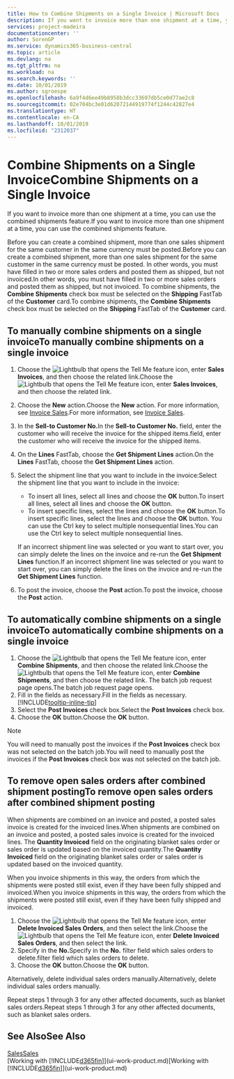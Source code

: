 ```yaml
---
title: How to Combine Shipments on a Single Invoice | Microsoft Docs
description: If you want to invoice more than one shipment at a time, you can use the combined shipments feature.
services: project-madeira
documentationcenter: ''
author: SorenGP
ms.service: dynamics365-business-central
ms.topic: article
ms.devlang: na
ms.tgt_pltfrm: na
ms.workload: na
ms.search.keywords: ''
ms.date: 10/01/2019
ms.author: sgroespe
ms.openlocfilehash: 6a9f4d6ee49b8958b3dcc33697db5ce0d77ae2c8
ms.sourcegitcommit: 02e704bc3e01d62072144919774f1244c42827e4
ms.translationtype: HT
ms.contentlocale: en-CA
ms.lasthandoff: 10/01/2019
ms.locfileid: "2312037"
---
```

# <a name="combine-shipments-on-a-single-invoice"></a><span data-ttu-id="ec099-103">Combine Shipments on a Single Invoice</span><span class="sxs-lookup"><span data-stu-id="ec099-103">Combine Shipments on a Single Invoice</span></span>
<span data-ttu-id="ec099-104">If you want to invoice more than one shipment at a time, you can use the combined shipments feature.</span><span class="sxs-lookup"><span data-stu-id="ec099-104">If you want to invoice more than one shipment at a time, you can use the combined shipments feature.</span></span>  

 <span data-ttu-id="ec099-105">Before you can create a combined shipment, more than one sales shipment for the same customer in the same currency must be posted.</span><span class="sxs-lookup"><span data-stu-id="ec099-105">Before you can create a combined shipment, more than one sales shipment for the same customer in the same currency must be posted.</span></span> <span data-ttu-id="ec099-106">In other words, you must have filled in two or more sales orders and posted them as shipped, but not invoiced.</span><span class="sxs-lookup"><span data-stu-id="ec099-106">In other words, you must have filled in two or more sales orders and posted them as shipped, but not invoiced.</span></span> <span data-ttu-id="ec099-107">To combine shipments, the **Combine Shipments** check box must be selected on the **Shipping** FastTab of the **Customer** card.</span><span class="sxs-lookup"><span data-stu-id="ec099-107">To combine shipments, the **Combine Shipments** check box must be selected on the **Shipping** FastTab of the **Customer** card.</span></span>  

## <a name="to-manually-combine-shipments-on-a-single-invoice"></a><span data-ttu-id="ec099-108">To manually combine shipments on a single invoice</span><span class="sxs-lookup"><span data-stu-id="ec099-108">To manually combine shipments on a single invoice</span></span>  
1. <span data-ttu-id="ec099-109">Choose the ![Lightbulb that opens the Tell Me feature](media/ui-search/search_small.png "Tell me what you want to do") icon, enter **Sales Invoices**, and then choose the related link.</span><span class="sxs-lookup"><span data-stu-id="ec099-109">Choose the ![Lightbulb that opens the Tell Me feature](media/ui-search/search_small.png "Tell me what you want to do") icon, enter **Sales Invoices**, and then choose the related link.</span></span>  
2. <span data-ttu-id="ec099-110">Choose the **New** action.</span><span class="sxs-lookup"><span data-stu-id="ec099-110">Choose the **New** action.</span></span> <span data-ttu-id="ec099-111">For more information, see [Invoice Sales](sales-how-invoice-sales.md).</span><span class="sxs-lookup"><span data-stu-id="ec099-111">For more information, see [Invoice Sales](sales-how-invoice-sales.md).</span></span>
3. <span data-ttu-id="ec099-112">In the **Sell-to Customer No.**</span><span class="sxs-lookup"><span data-stu-id="ec099-112">In the **Sell-to Customer No.**</span></span> <span data-ttu-id="ec099-113">field, enter the customer who will receive the invoice for the shipped items.</span><span class="sxs-lookup"><span data-stu-id="ec099-113">field, enter the customer who will receive the invoice for the shipped items.</span></span>  
4. <span data-ttu-id="ec099-114">On the **Lines** FastTab, choose the **Get Shipment Lines** action.</span><span class="sxs-lookup"><span data-stu-id="ec099-114">On the **Lines** FastTab, choose the **Get Shipment Lines** action.</span></span>  
5. <span data-ttu-id="ec099-115">Select the shipment line that you want to include in the invoice:</span><span class="sxs-lookup"><span data-stu-id="ec099-115">Select the shipment line that you want to include in the invoice:</span></span>  

    - <span data-ttu-id="ec099-116">To insert all lines, select all lines and choose the **OK** button.</span><span class="sxs-lookup"><span data-stu-id="ec099-116">To insert all lines, select all lines and choose the **OK** button.</span></span>  
    - <span data-ttu-id="ec099-117">To insert specific lines, select the lines and choose the **OK** button.</span><span class="sxs-lookup"><span data-stu-id="ec099-117">To insert specific lines, select the lines and choose the **OK** button.</span></span> <span data-ttu-id="ec099-118">You can use the Ctrl key to select multiple nonsequential lines.</span><span class="sxs-lookup"><span data-stu-id="ec099-118">You can use the Ctrl key to select multiple nonsequential lines.</span></span>  

    <span data-ttu-id="ec099-119">If an incorrect shipment line was selected or you want to start over, you can simply delete the lines on the invoice and re-run the **Get Shipment Lines** function.</span><span class="sxs-lookup"><span data-stu-id="ec099-119">If an incorrect shipment line was selected or you want to start over, you can simply delete the lines on the invoice and re-run the **Get Shipment Lines** function.</span></span>  
7. <span data-ttu-id="ec099-120">To post the invoice, choose the **Post** action.</span><span class="sxs-lookup"><span data-stu-id="ec099-120">To post the invoice, choose the **Post** action.</span></span>  

## <a name="to-automatically-combine-shipments-on-a-single-invoice"></a><span data-ttu-id="ec099-121">To automatically combine shipments on a single invoice</span><span class="sxs-lookup"><span data-stu-id="ec099-121">To automatically combine shipments on a single invoice</span></span>  
1. <span data-ttu-id="ec099-122">Choose the ![Lightbulb that opens the Tell Me feature](media/ui-search/search_small.png "Tell me what you want to do") icon, enter **Combine Shipments**, and then choose the related link.</span><span class="sxs-lookup"><span data-stu-id="ec099-122">Choose the ![Lightbulb that opens the Tell Me feature](media/ui-search/search_small.png "Tell me what you want to do") icon, enter **Combine Shipments**, and then choose the related link.</span></span> <span data-ttu-id="ec099-123">The batch job request page opens.</span><span class="sxs-lookup"><span data-stu-id="ec099-123">The batch job request page opens.</span></span>  
2. <span data-ttu-id="ec099-124">Fill in the fields as necessary.</span><span class="sxs-lookup"><span data-stu-id="ec099-124">Fill in the fields as necessary.</span></span> [!INCLUDE[tooltip-inline-tip](includes/tooltip-inline-tip_md.md)]
3. <span data-ttu-id="ec099-125">Select the **Post Invoices** check box.</span><span class="sxs-lookup"><span data-stu-id="ec099-125">Select the **Post Invoices** check box.</span></span>  
4.  <span data-ttu-id="ec099-126">Choose the **OK** button.</span><span class="sxs-lookup"><span data-stu-id="ec099-126">Choose the **OK** button.</span></span>  

> [!NOTE]  
>  <span data-ttu-id="ec099-127">You will need to manually post the invoices if the **Post Invoices** check box was not selected on the batch job.</span><span class="sxs-lookup"><span data-stu-id="ec099-127">You will need to manually post the invoices if the **Post Invoices** check box was not selected on the batch job.</span></span>  

## <a name="to-remove-open-sales-orders-after-combined-shipment-posting"></a><span data-ttu-id="ec099-128">To remove open sales orders after combined shipment posting</span><span class="sxs-lookup"><span data-stu-id="ec099-128">To remove open sales orders after combined shipment posting</span></span> 
<span data-ttu-id="ec099-129">When shipments are combined on an invoice and posted, a posted sales invoice is created for the invoiced lines.</span><span class="sxs-lookup"><span data-stu-id="ec099-129">When shipments are combined on an invoice and posted, a posted sales invoice is created for the invoiced lines.</span></span> <span data-ttu-id="ec099-130">The **Quantity Invoiced** field on the originating blanket sales order or sales order is updated based on the invoiced quantity.</span><span class="sxs-lookup"><span data-stu-id="ec099-130">The **Quantity Invoiced** field on the originating blanket sales order or sales order is updated based on the invoiced quantity.</span></span>  

<span data-ttu-id="ec099-131">When you invoice shipments in this way, the orders from which the shipments were posted still exist, even if they have been fully shipped and invoiced.</span><span class="sxs-lookup"><span data-stu-id="ec099-131">When you invoice shipments in this way, the orders from which the shipments were posted still exist, even if they have been fully shipped and invoiced.</span></span>   

1. <span data-ttu-id="ec099-132">Choose the ![Lightbulb that opens the Tell Me feature](media/ui-search/search_small.png "Tell me what you want to do") icon, enter **Delete Invoiced Sales Orders**, and then select the link.</span><span class="sxs-lookup"><span data-stu-id="ec099-132">Choose the ![Lightbulb that opens the Tell Me feature](media/ui-search/search_small.png "Tell me what you want to do") icon, enter **Delete Invoiced Sales Orders**, and then select the link.</span></span>  
2. <span data-ttu-id="ec099-133">Specify in the **No.**</span><span class="sxs-lookup"><span data-stu-id="ec099-133">Specify in the **No.**</span></span> <span data-ttu-id="ec099-134">filter field which sales orders to delete.</span><span class="sxs-lookup"><span data-stu-id="ec099-134">filter field which sales orders to delete.</span></span>  
3. <span data-ttu-id="ec099-135">Choose the **OK** button.</span><span class="sxs-lookup"><span data-stu-id="ec099-135">Choose the **OK** button.</span></span>  

<span data-ttu-id="ec099-136">Alternatively, delete individual sales orders manually.</span><span class="sxs-lookup"><span data-stu-id="ec099-136">Alternatively, delete individual sales orders manually.</span></span>  

<span data-ttu-id="ec099-137">Repeat steps 1 through 3 for any other affected documents, such as blanket sales orders.</span><span class="sxs-lookup"><span data-stu-id="ec099-137">Repeat steps 1 through 3 for any other affected documents, such as blanket sales orders.</span></span>

## <a name="see-also"></a><span data-ttu-id="ec099-138">See Also</span><span class="sxs-lookup"><span data-stu-id="ec099-138">See Also</span></span>  
[<span data-ttu-id="ec099-139">Sales</span><span class="sxs-lookup"><span data-stu-id="ec099-139">Sales</span></span>](sales-manage-sales.md)  
<span data-ttu-id="ec099-140">[Working with [!INCLUDE[d365fin](includes/d365fin_md.md)]](ui-work-product.md)</span><span class="sxs-lookup"><span data-stu-id="ec099-140">[Working with [!INCLUDE[d365fin](includes/d365fin_md.md)]](ui-work-product.md)</span></span>
